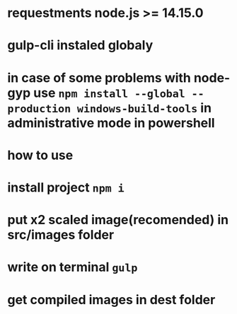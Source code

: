 # requestments node.js >= 14.15.0
# gulp-cli instaled globaly 
# in case of some problems with node-gyp use `npm install --global --production windows-build-tools` in administrative mode in powershell 
# 
# 
# how to use 
# install project `npm i`
# put x2 scaled image(recomended) in src/images folder
# write on terminal `gulp`
# get compiled images in dest folder
